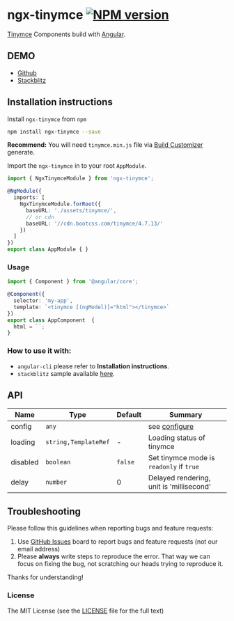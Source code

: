 # ngx-tinymce [![NPM version](https://img.shields.io/npm/v/ngx-tinymce.svg)](https://www.npmjs.com/package/ngx-tinymce)

[Tinymce](https://www.tinymce.com/) Components build with [Angular](https://angular.io/).

## DEMO

- [Github](https://cipchk.github.io/ngx-tinymce/)
- [Stackblitz](https://stackblitz.com/edit/ngx-tinymce)

## Installation instructions

Install `ngx-tinymce` from `npm`

```bash
npm install ngx-tinymce --save
```

**Recommend:** You will need `tinymce.min.js` file via [Build Customizer](https://www.tinymce.com/download/custom-builds/) generate.

Import the `ngx-tinymce` in to your root `AppModule`.

```typescript
import { NgxTinymceModule } from 'ngx-tinymce';

@NgModule({
  imports: [
    NgxTinymceModule.forRoot({
      baseURL: './assets/tinymce/',
      // or cdn
      baseURL: '//cdn.bootcss.com/tinymce/4.7.13/'
    })
  ]
})
export class AppModule { }
```

### Usage

```ts
import { Component } from '@angular/core';

@Component({
  selector: 'my-app',
  template: `<tinymce [(ngModel)]="html"></tinymce>`
})
export class AppComponent  {
  html = ``;
}
```

### How to use it with:

+ `angular-cli` please refer to **Installation instructions**.
+ `stackblitz` sample available [here](https://stackblitz.com/edit/ngx-tinymce?file=app%2Fapp.component.ts).

## API

| Name    | Type           | Default  | Summary |
| ------- | ------------- | ----- | ----- |
| config | `any` |  | see [configure](https://www.tinymce.com/docs/configure/integration-and-setup/) |
| loading | `string,TemplateRef` | - | Loading status of tinymce |
| disabled | `boolean` | `false` | Set tinymce mode is `readonly` if `true` |
| delay | `number` | 0 | Delayed rendering, unit is 'millisecond' |

## Troubleshooting

Please follow this guidelines when reporting bugs and feature requests:

1. Use [GitHub Issues](https://github.com/cipchk/ngx-tinymce/issues) board to report bugs and feature requests (not our email address)
2. Please **always** write steps to reproduce the error. That way we can focus on fixing the bug, not scratching our heads trying to reproduce it.

Thanks for understanding!

### License

The MIT License (see the [LICENSE](https://github.com/cipchk/ngx-tinymce/blob/master/LICENSE) file for the full text)
